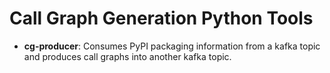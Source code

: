 Call Graph Generation Python Tools
==================================

- __cg-producer__: Consumes PyPI packaging information from a kafka topic and
  produces call graphs into another kafka topic.
